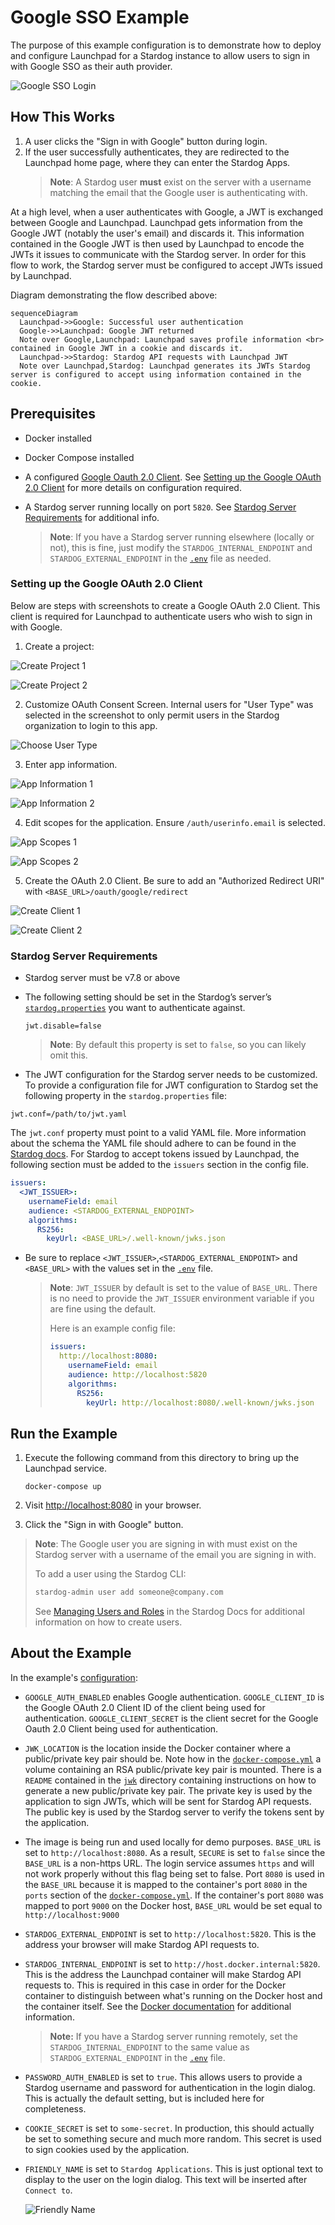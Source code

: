 # Google SSO Example

The purpose of this example configuration is to demonstrate how to deploy and configure Launchpad for a Stardog instance to allow users to sign in with Google SSO as their auth provider.

![Google SSO Login](./img/google.gif)

## How This Works

1. A user clicks the "Sign in with Google" button during login.
2. If the user successfully authenticates, they are redirected to the Launchpad home page, where they can enter the Stardog Apps.
   > **Note**:
   > A Stardog user **must** exist on the server with a username matching the email that the Google user is authenticating with.

At a high level, when a user authenticates with Google, a JWT is exchanged between Google and Launchpad. Launchpad gets information from the Google JWT (notably the user's email) and discards it. This information contained in the Google JWT is then used by Launchpad to encode the JWTs it issues to communicate with the Stardog server. In order for this flow to work, the Stardog server must be configured to accept JWTs issued by Launchpad.

Diagram demonstrating the flow described above:

```mermaid
sequenceDiagram
  Launchpad->>Google: Successful user authentication
  Google->>Launchpad: Google JWT returned
  Note over Google,Launchpad: Launchpad saves profile information <br> contained in Google JWT in a cookie and discards it.
  Launchpad->>Stardog: Stardog API requests with Launchpad JWT
  Note over Launchpad,Stardog: Launchpad generates its JWTs Stardog server is configured to accept using information contained in the cookie.
```

## Prerequisites

- Docker installed
- Docker Compose installed
- A configured [Google Oauth 2.0 Client](https://developers.google.com/identity/protocols/oauth2). See [Setting up the Google OAuth 2.0 Client](#setting-up-the-google-oauth-2.0-client) for more details on configuration required.
- A Stardog server running locally on port `5820`. See [Stardog Server Requirements](#stardog-server-requirements) for additional info.

  > **Note**:
  > If you have a Stardog server running elsewhere (locally or not), this is fine, just modify the `STARDOG_INTERNAL_ENDPOINT` and `STARDOG_EXTERNAL_ENDPOINT` in the [`.env`](.env) file as needed.

### Setting up the Google OAuth 2.0 Client

Below are steps with screenshots to create a Google OAuth 2.0 Client. This client is required for Launchpad to authenticate users who wish to sign in with Google.

1. Create a project:

  ![Create Project 1](./img/google-client/1.png)

  ![Create Project 2](./img/google-client/2.png)

2. Customize OAuth Consent Screen. Internal users for "User Type" was selected in the screenshot to only permit users in the Stardog organization to login to this app.

  ![Choose User Type](./img/google-client/3.png)

3. Enter app information.

  ![App Information 1](./img/google-client/4.png)

  ![App Information 2](./img/google-client/5.png)

4. Edit scopes for the application. Ensure `/auth/userinfo.email` is selected.

  ![App Scopes 1](./img/google-client/6.png)

  ![App Scopes 2](./img/google-client/7.png)

5. Create the OAuth 2.0 Client. Be sure to add an "Authorized Redirect URI" with `<BASE_URL>/oauth/google/redirect`

  ![Create Client 1](./img/google-client/8.png)

  ![Create Client 2](./img/google-client/9.png)

### Stardog Server Requirements

- Stardog server must be v7.8 or above
- The following setting should be set in the Stardog’s server’s [`stardog.properties`](https://docs.stardog.com/operating-stardog/server-administration/server-configuration#stardogproperties) you want to authenticate against.

  ```properties
  jwt.disable=false
  ```

  > **Note**:
  > By default this property is set to `false`, so you can likely omit this.

- The JWT configuration for the Stardog server needs to be customized. To provide a configuration file for JWT configuration to Stardog set the following property in the `stardog.properties` file:

```properties
jwt.conf=/path/to/jwt.yaml
```

The `jwt.conf` property must point to a valid YAML file. More information about the schema the YAML file should adhere to can be found in the [Stardog docs](https://docs.stardog.com/operating-stardog/security/oauth-integration#configuring-stardog). For Stardog to accept tokens issued by Launchpad, the following section must be added to the `issuers` section in the config file.

```yaml
issuers:
  <JWT_ISSUER>:
    usernameField: email
    audience: <STARDOG_EXTERNAL_ENDPOINT>
    algorithms:
      RS256:
        keyUrl: <BASE_URL>/.well-known/jwks.json
```

- Be sure to replace `<JWT_ISSUER>`,`<STARDOG_EXTERNAL_ENDPOINT>` and `<BASE_URL>` with the values set in the [`.env`](./.env) file.

  > **Note**:
  > `JWT_ISSUER` by default is set to the value of `BASE_URL`. There is no need to provide the `JWT_ISSUER` environment variable if you are fine using the default.
  > 
  > Here is an example config file:
  > ```yaml
  > issuers:
  >   http://localhost:8080:
  >     usernameField: email
  >     audience: http://localhost:5820 
  >     algorithms:
  >       RS256:
  >         keyUrl: http://localhost:8080/.well-known/jwks.json
  > ```

## Run the Example

1. Execute the following command from this directory to bring up the Launchpad service.

   ```
   docker-compose up
   ```

2. Visit [http://localhost:8080](http://localhost:8080) in your browser.

3. Click the "Sign in with Google" button.

  > **Note**:
  > The Google user you are signing in with must exist on the Stardog server with a username of the email you are signing in with.
  > 
  > To add a user using the Stardog CLI:
  > ```bash
  > stardog-admin user add someone@company.com
  > ```
  > See [Managing Users and Roles](https://docs.stardog.com/operating-stardog/security/managing-users-and-roles#create-a-user) in the Stardog Docs for additional information on how to create users.

## About the Example

In the example's [configuration](./.env):

- `GOOGLE_AUTH_ENABLED` enables Google authentication. `GOOGLE_CLIENT_ID` is the Google OAuth 2.0 Client ID of the client being used for authentication. `GOOGLE_CLIENT_SECRET` is the client secret for the Google Oauth 2.0 Client being used for authentication.
- `JWK_LOCATION` is the location inside the Docker container where a public/private key pair should be. Note how in the [`docker-compose.yml`](./docker-compose.yml) a volume containing an RSA public/private key pair is mounted. There is a `README` contained in the [`jwk`](./jwk) directory containing instructions on how to generate a new public/private key pair. The private key is used by the application to sign JWTs, which will be sent for Stardog API requests. The public key is used by the Stardog server to verify the tokens sent by the application.
- The image is being run and used locally for demo purposes. `BASE_URL` is set to `http://localhost:8080`. As a result, `SECURE` is set to `false` since the `BASE_URL` is a non-https URL. The login service assumes `https` and will not work properly without this flag being set to false. Port `8080` is used in the `BASE_URL` because it is mapped to the container's port `8080` in the `ports` section of the [`docker-compose.yml`](docker-compse.yml). If the container's port `8080` was mapped to port `9000` on the Docker host, `BASE_URL` would be set equal to `http://localhost:9000`
- `STARDOG_EXTERNAL_ENDPOINT` is set to `http://localhost:5820`. This is the address your browser will make Stardog API requests to.
- `STARDOG_INTERNAL_ENDPOINT` is set to `http://host.docker.internal:5820`. This is the address the Launchpad container will make Stardog API requests to. This is required in this case in order for the Docker container to distinguish between what's running on the Docker host and the container itself. See the [Docker documentation](https://docs.docker.com/desktop/networking/#i-want-to-connect-from-a-container-to-a-service-on-the-host) for additional information.

  > **Note:**
  > If you have a Stardog server running remotely, set the `STARDOG_INTERNAL_ENDPOINT` to the same value as `STARDOG_EXTERNAL_ENDPOINT` in the [`.env`](.env) file.

- `PASSWORD_AUTH_ENABLED` is set to `true`. This allows users to provide a Stardog username and password for authentication in the login dialog. This is actually the default setting, but is included here for completeness.
- `COOKIE_SECRET` is set to `some-secret`. In production, this should actually be set to something secure and much more random. This secret is used to sign cookies used by the application.
- `FRIENDLY_NAME` is set to `Stardog Applications`. This is just optional text to display to the user on the login dialog. This text will be inserted after `Connect to`.

  ![Friendly Name](./img/friendly-name.png)

